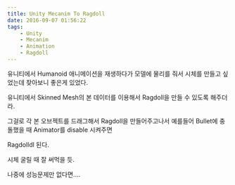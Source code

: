 ```yaml
---
title: Unity Mecanim To Ragdoll
date: 2016-09-07 01:56:22
tags:
    - Unity
    - Mecanim
    - Animation
    - Ragdoll
---
```


유니티에서 Humanoid 애니메이션을 재생하다가 모델에 물리를 줘서 시체를 만들고 싶었는데 찾아보니 좋은게 있었다.

유니티에서 Skinned Mesh의 본 데이터를 이용해서 Ragdoll을 만들 수 있도록 해주더라.

그걸로 각 본 오브젝트를 드래그해서 Ragdoll을 만들어주고나서 예를들어 Bullet에 충돌했을 때 Animator를 disable 시켜주면

Ragdolldl 된다.

시체 굴릴 때 잘 써먹을 듯.

나중에 성능문제만 없다면....

